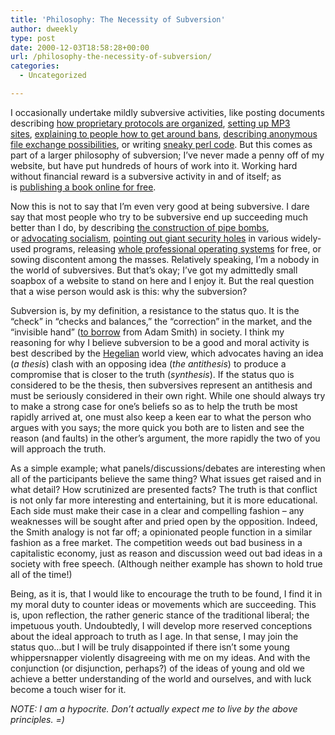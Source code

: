 ```yaml
---
title: 'Philosophy: The Necessity of Subversion'
author: dweekly
type: post
date: 2000-12-03T18:58:28+00:00
url: /philosophy-the-necessity-of-subversion/
categories:
  - Uncategorized

---
```

I occasionally undertake mildly subversive activities, like posting documents describing [how proprietary protocols are organized][1], [setting up MP3 sites][2], [explaining to people how to get around bans][3], [describing anonymous file exchange possibilities][4], or writing [sneaky perl code][5]. But this comes as part of a larger philosophy of subversion; I&#8217;ve never made a penny off of my website, but have put hundreds of hours of work into it. Working hard without financial reward is a subversive activity in and of itself; as is [publishing a book online for free][6].

Now this is not to say that I&#8217;m even very good at being subversive. I dare say that most people who try to be subversive end up succeeding much better than I do, by describing [the construction of pipe bombs][7], or [advocating socialism][8], [pointing out giant security holes][9] in various widely-used programs, releasing [whole professional operating systems][10] for free, or sowing discontent among the masses. Relatively speaking, I&#8217;m a nobody in the world of subversives. But that&#8217;s okay; I&#8217;ve got my admittedly small soapbox of a website to stand on here and I enjoy it. But the real question that a wise person would ask is this: why the subversion?

Subversion is, by my definition, a resistance to the status quo. It is the &#8220;check&#8221; in &#8220;checks and balances,&#8221; the &#8220;correction&#8221; in the market, and the &#8220;invisible hand&#8221; ([to borrow][11] from Adam Smith) in society. I think my reasoning for why I believe subversion to be a good and moral activity is best described by the [Hegelian][12] world view, which advocates having an idea (_a thesis_) clash with an opposing idea (_the antithesis_) to produce a compromise that is closer to the truth (_synthesis_). If the status quo is considered to be the thesis, then subversives represent an antithesis and must be seriously considered in their own right. While one should always try to make a strong case for one&#8217;s beliefs so as to help the truth be most rapidly arrived at, one must also keep a keen ear to what the person who argues with you says; the more quick you both are to listen and see the reason (and faults) in the other&#8217;s argument, the more rapidly the two of you will approach the truth.

As a simple example; what panels/discussions/debates are interesting when all of the participants believe the same thing? What issues get raised and in what detail? How scrutinized are presented facts? The truth is that conflict is not only far more interesting and entertaining, but it is more educational. Each side must make their case in a clear and compelling fashion &#8211; any weaknesses will be sought after and pried open by the opposition. Indeed, the Smith analogy is not far off; a opinionated people function in a similar fashion as a free market. The competition weeds out bad business in a capitalistic economy, just as reason and discussion weed out bad ideas in a society with free speech. (Although neither example has shown to hold true all of the time!)

Being, as it is, that I would like to encourage the truth to be found, I find it in my moral duty to counter ideas or movements which are succeeding. This is, upon reflection, the rather generic stance of the traditional liberal; the impetuous youth. Undoubtedly, I will develop more reserved conceptions about the ideal approach to truth as I age. In that sense, I may join the status quo&#8230;but I will be truly disappointed if there isn&#8217;t some young whippersnapper violently disagreeing with me on my ideas. And with the conjunction (or disjunction, perhaps?) of the ideas of young and old we achieve a better understanding of the world and ourselves, and with luck become a touch wiser for it.

_NOTE: I am a hypocrite. Don&#8217;t actually expect me to live by the above principles. =)_

 [1]: http://david.weekly.org/code/napster.php3
 [2]: http://david.weekly.org/about/mystory.php3
 [3]: http://david.weekly.org/code/napster-metallica.php3
 [4]: http://david.weekly.org/code/safex.php3
 [5]: http://david.weekly.org/code/sweep.txt
 [6]: http://david.weekly.org/mp3book/
 [7]: http://www.overthrow.com/ezpipe.html
 [8]: http://www.cpusa.org/
 [9]: http://www.zdnet.com/zdnn/stories/news/0,4586,2568274,00.html?chkpt=zdhpnews01
 [10]: http://www.linux.org/
 [11]: http://www.bibliomania.com/NonFiction/Smith/Wealth/index.html
 [12]: http://hegel.marxists.org/